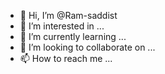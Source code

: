 - 👋 Hi, I’m @Ram-saddist
- 👀 I’m interested in ...
- 🌱 I’m currently learning ...
- 💞️ I’m looking to collaborate on ...
- 📫 How to reach me ...

<!---
Ram-saddist/Ram-saddist is a ✨ special ✨ repository because its `README.md` (this file) appears on your GitHub profile.
You can click the Preview link to take a look at your changes.
--->
